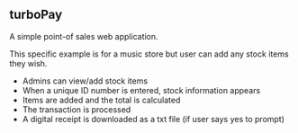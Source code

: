 ## turboPay

A simple point-of sales web application.

This specific example is for a music store but user can add any stock items they wish.

- Admins can view/add stock items
- When a unique ID number is entered, stock information appears
- Items are added and the total is calculated
- The transaction is processed
- A digital receipt is downloaded as a txt file (if user says yes to prompt)